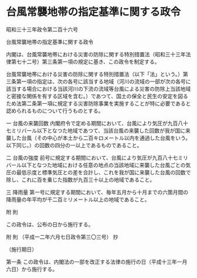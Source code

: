 # 台風常襲地帯の指定基準に関する政令

昭和三十三年政令第二百十六号

台風常襲地帯の指定基準に関する政令

内閣は、台風常襲地帯における災害の防除に関する特別措置法（昭和三十三年法律第七十二号）第三条第一項の規定に基き、この政令を制定する。

台風常襲地帯における災害の防除に関する特別措置法（以下「法」という。）第三条第一項の指定は、次の各号に該当する地域（河川の流域の一部が次の各号に該当する場合における当該河川の下流の流域等台風による災害の防除上当該地域と密接な関係を有する区域を含む。）であつて、国土の保全と民生の安定を図るため法第二条第一項に規定する災害防除事業を実施することが特に必要であると認められるものについて行うものとする。

一 台風の来襲回数 内閣府令で定める期間において、台風により気圧が九百八十七ミリバール以下となつた地域であつて、当該台風の来襲した回数が我が国に来襲した台風（その中心が本土から二百キロメートル以内を通過した台風をいう。以下同じ。）の回数の四分の一以上であるものであること。

二 台風の強度 前号に規定する期間において、台風により気圧が九百八十七ミリバール以下となつた地域における任意の地点の当該地域に来襲した台風ごとの気圧の最低示度と標準気圧との差を合計し、これを我が国に来襲した台風の回数で除し、これに百を乗じた指数が九百三十以上の地域であること。

三 降雨量 第一号に規定する期間において、毎年五月から十月までの六箇月間の降雨量の年平均が千二百ミリメートル以上の地域であること。

附 則

この政令は、公布の日から施行する。

附 則 （平成一二年六月七日政令第三〇三号） 抄

（施行期日）

第一条 この政令は、内閣法の一部を改正する法律の施行の日（平成十三年一月六日）から施行する。
